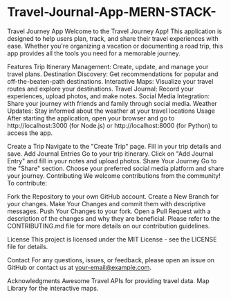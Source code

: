 # Travel-Journal-App-MERN-STACK-
Travel Journey App
Welcome to the Travel Journey App! This application is designed to help users plan, track, and share their travel experiences with ease. Whether you're organizing a vacation or documenting a road trip, this app provides all the tools you need for a memorable journey.

Features
Trip Itinerary Management: Create, update, and manage your travel plans.
Destination Discovery: Get recommendations for popular and off-the-beaten-path destinations.
Interactive Maps: Visualize your travel routes and explore your destinations.
Travel Journal: Record your experiences, upload photos, and make notes.
Social Media Integration: Share your journey with friends and family through social media.
Weather Updates: Stay informed about the weather at your travel locations
Usage
After starting the application, open your browser and go to http://localhost:3000 (for Node.js) or http://localhost:8000 (for Python) to access the app.

Create a Trip
Navigate to the "Create Trip" page.
Fill in your trip details and save.
Add Journal Entries
Go to your trip itinerary.
Click on "Add Journal Entry" and fill in your notes and upload photos.
Share Your Journey
Go to the "Share" section.
Choose your preferred social media platform and share your journey.
Contributing
We welcome contributions from the community! To contribute:

Fork the Repository to your own GitHub account.
Create a New Branch for your changes.
Make Your Changes and commit them with descriptive messages.
Push Your Changes to your fork.
Open a Pull Request with a description of the changes and why they are beneficial.
Please refer to the CONTRIBUTING.md file for more details on our contribution guidelines.

License
This project is licensed under the MIT License - see the LICENSE file for details.

Contact
For any questions, issues, or feedback, please open an issue on GitHub or contact us at your-email@example.com.

Acknowledgments
Awesome Travel APIs for providing travel data.
Map Library for the interactive maps.
